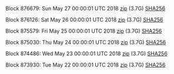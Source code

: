Block 876679: Sun May 27 00:00:01 UTC 2018 [zip](https://dash-bootstrap.ams3.digitaloceanspaces.com/mainnet/2018-05-27/bootstrap.dat.zip) (3.7G) [SHA256](https://dash-bootstrap.ams3.digitaloceanspaces.com/mainnet/2018-05-27/sha256.txt)

Block 876126: Sat May 26 00:00:01 UTC 2018 [zip](https://dash-bootstrap.ams3.digitaloceanspaces.com/mainnet/2018-05-26/bootstrap.dat.zip) (3.7G) [SHA256](https://dash-bootstrap.ams3.digitaloceanspaces.com/mainnet/2018-05-26/sha256.txt)

Block 875579: Fri May 25 00:00:01 UTC 2018 [zip](https://dash-bootstrap.ams3.digitaloceanspaces.com/mainnet/2018-05-25/bootstrap.dat.zip) (3.7G) [SHA256](https://dash-bootstrap.ams3.digitaloceanspaces.com/mainnet/2018-05-25/sha256.txt)

Block 875030: Thu May 24 00:00:01 UTC 2018 [zip](https://dash-bootstrap.ams3.digitaloceanspaces.com/mainnet/2018-05-24/bootstrap.dat.zip) (3.7G) [SHA256](https://dash-bootstrap.ams3.digitaloceanspaces.com/mainnet/2018-05-24/sha256.txt)

Block 874486: Wed May 23 00:00:01 UTC 2018 [zip](https://dash-bootstrap.ams3.digitaloceanspaces.com/mainnet/2018-05-23/bootstrap.dat.zip) (3.7G) [SHA256](https://dash-bootstrap.ams3.digitaloceanspaces.com/mainnet/2018-05-23/sha256.txt)

Block 873930: Tue May 22 00:00:01 UTC 2018 [zip](https://dash-bootstrap.ams3.digitaloceanspaces.com/mainnet/2018-05-22/bootstrap.dat.zip) (3.7G) [SHA256](https://dash-bootstrap.ams3.digitaloceanspaces.com/mainnet/2018-05-22/sha256.txt)
